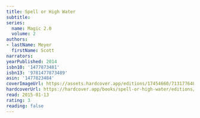 ```yaml
---
title: Spell or High Water
subtitle:
series:
  name: Magic 2.0
  volume: 2
authors:
- lastName: Meyer
  firstName: Scott
narrators:
yearPublished: 2014
isbn10: '1477873481'
isbn13: '9781477873489'
asin: '1477823484'
coverImageUrl: https://assets.hardcover.app/editions/17454660/713177648480365.jpg
hardcoverUrl: https://hardcover.app/books/spell-or-high-water/editions/17454660
read: 2015-01-13
rating: 3
reading: false
---
```

